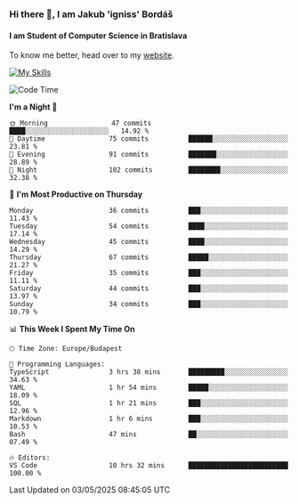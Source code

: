 ### Hi there 👋, I am Jakub 'igniss' Bordáš

#### I am Student of Computer Science in Bratislava
To know me better, head over to my [website](https://bordas.sk).

[![My Skills](https://skillicons.dev/icons?i=js,typescript,html,css,figma,svelte,vue,next,postgresql,nest,express,nodejs)](https://bordas.sk)


<!--START_SECTION:waka-->
![Code Time](http://img.shields.io/badge/Code%20Time-1%2C871%20hrs%2045%20mins-blue)

**I'm a Night 🦉** 

```text
🌞 Morning                47 commits          ████░░░░░░░░░░░░░░░░░░░░░   14.92 % 
🌆 Daytime                75 commits          ██████░░░░░░░░░░░░░░░░░░░   23.81 % 
🌃 Evening                91 commits          ███████░░░░░░░░░░░░░░░░░░   28.89 % 
🌙 Night                  102 commits         ████████░░░░░░░░░░░░░░░░░   32.38 % 
```
📅 **I'm Most Productive on Thursday** 

```text
Monday                   36 commits          ███░░░░░░░░░░░░░░░░░░░░░░   11.43 % 
Tuesday                  54 commits          ████░░░░░░░░░░░░░░░░░░░░░   17.14 % 
Wednesday                45 commits          ████░░░░░░░░░░░░░░░░░░░░░   14.29 % 
Thursday                 67 commits          █████░░░░░░░░░░░░░░░░░░░░   21.27 % 
Friday                   35 commits          ███░░░░░░░░░░░░░░░░░░░░░░   11.11 % 
Saturday                 44 commits          ███░░░░░░░░░░░░░░░░░░░░░░   13.97 % 
Sunday                   34 commits          ███░░░░░░░░░░░░░░░░░░░░░░   10.79 % 
```


📊 **This Week I Spent My Time On** 

```text
🕑︎ Time Zone: Europe/Budapest

💬 Programming Languages: 
TypeScript               3 hrs 38 mins       █████████░░░░░░░░░░░░░░░░   34.63 % 
YAML                     1 hr 54 mins        █████░░░░░░░░░░░░░░░░░░░░   18.09 % 
SQL                      1 hr 21 mins        ███░░░░░░░░░░░░░░░░░░░░░░   12.96 % 
Markdown                 1 hr 6 mins         ███░░░░░░░░░░░░░░░░░░░░░░   10.53 % 
Bash                     47 mins             ██░░░░░░░░░░░░░░░░░░░░░░░   07.49 % 

🔥 Editors: 
VS Code                  10 hrs 32 mins      █████████████████████████   100.00 % 
```


 Last Updated on 03/05/2025 08:45:05 UTC
<!--END_SECTION:waka-->
